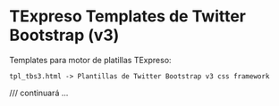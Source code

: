 ﻿# TExpreso Templates de Twitter Bootstrap (v3)

Templates para motor de platillas TExpreso: <br>

	tpl_tbs3.html -> Plantillas de Twitter Bootstrap v3 css framework

/// continuará ...
